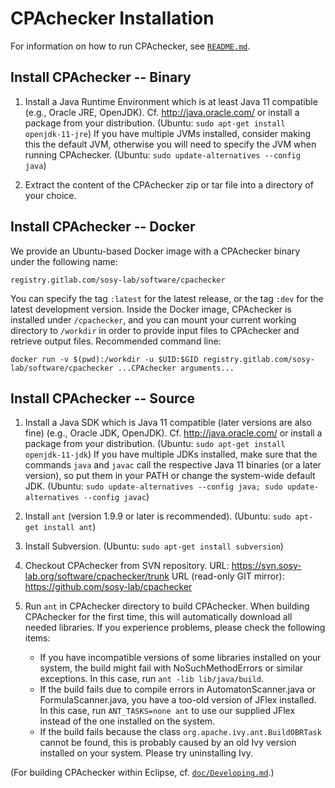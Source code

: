 <!--
This file is part of CPAchecker,
a tool for configurable software verification:
https://cpachecker.sosy-lab.org

SPDX-FileCopyrightText: 2007-2020 Dirk Beyer <https://www.sosy-lab.org>

SPDX-License-Identifier: Apache-2.0
-->

CPAchecker Installation
=======================

For information on how to run CPAchecker, see [`README.md`](README.md).

Install CPAchecker -- Binary
----------------------------

1. Install a Java Runtime Environment which is at least Java 11 compatible
   (e.g., Oracle JRE, OpenJDK).
   Cf. http://java.oracle.com/ or install a package from your distribution.
   (Ubuntu: `sudo apt-get install openjdk-11-jre`)
   If you have multiple JVMs installed, consider making this the default JVM,
   otherwise you will need to specify the JVM when running CPAchecker.
   (Ubuntu: `sudo update-alternatives --config java`)

2. Extract the content of the CPAchecker zip or tar file into a directory of your choice.


Install CPAchecker -- Docker
----------------------------
We provide an Ubuntu-based Docker image with a CPAchecker binary under the following name:
```
registry.gitlab.com/sosy-lab/software/cpachecker
```
You can specify the tag `:latest` for the latest release,
or the tag `:dev` for the latest development version.
Inside the Docker image, CPAchecker is installed under `/cpachecker`,
and you can mount your current working directory to `/workdir`
in order to provide input files to CPAchecker and retrieve output files.
Recommended command line:
```
docker run -v $(pwd):/workdir -u $UID:$GID registry.gitlab.com/sosy-lab/software/cpachecker ...CPAchecker arguments...
```


Install CPAchecker -- Source
----------------------------

1. Install a Java SDK which is Java 11 compatible (later versions are also fine)
   (e.g., Oracle JDK, OpenJDK).
   Cf. http://java.oracle.com/ or install a package from your distribution.
   (Ubuntu: `sudo apt-get install openjdk-11-jdk`)
   If you have multiple JDKs installed, make sure that the commands `java`
   and `javac` call the respective Java 11 binaries (or a later version),
   so put them in your PATH or change the system-wide default JDK.
   (Ubuntu: `sudo update-alternatives --config java; sudo update-alternatives --config javac`)

2. Install `ant` (version 1.9.9 or later is recommended).
   (Ubuntu: `sudo apt-get install ant`)

3. Install Subversion.
   (Ubuntu: `sudo apt-get install subversion`)

4. Checkout CPAchecker from SVN repository.
   URL: https://svn.sosy-lab.org/software/cpachecker/trunk
   URL (read-only GIT mirror): https://github.com/sosy-lab/cpachecker

5. Run `ant` in CPAchecker directory to build CPAchecker.
   When building CPAchecker for the first time, this will automatically
   download all needed libraries.
   If you experience problems, please check the following items:
   - If you have incompatible versions of some libraries installed on your system,
     the build might fail with NoSuchMethodErrors or similar exceptions.
     In this case, run `ant -lib lib/java/build`.
   - If the build fails due to compile errors in AutomatonScanner.java or FormulaScanner.java,
     you have a too-old version of JFlex installed.
     In this case, run `ANT_TASKS=none ant` to use our supplied JFlex
     instead of the one installed on the system.
   - If the build fails because the class `org.apache.ivy.ant.BuildOBRTask` cannot be found,
     this is probably caused by an old Ivy version installed on your system.
     Please try uninstalling Ivy.

(For building CPAchecker within Eclipse, cf. [`doc/Developing.md`](doc/Developing.md).)
